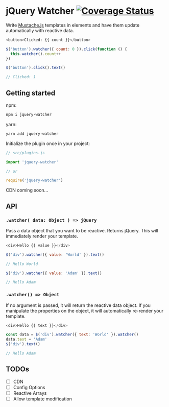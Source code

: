 # jQuery Watcher <a href="https://codecov.io/github/z3nz/jquery-watcher?branch=master"><img src="https://img.shields.io/codecov/c/github/z3nz/jquery-watcher/master.svg" alt="Coverage Status"></a>

Write [Mustache.js](https://github.com/janl/mustache.js) templates in elements and have them update automatically with reactive data.

```javascript
<button>Clicked: {{ count }}</button>

$('button').watcher({ count: 0 }).click(function () {
  this.watcher().count++
})

$('button').click().text()

// Clicked: 1
```

## Getting started

npm:
```bash
npm i jquery-watcher
```

yarn:
```bash
yarn add jquery-watcher
```

Initialize the plugin once in your project:
```javascript
// src/plugins.js

import 'jquery-watcher'

// or

require('jquery-watcher')
```

CDN coming soon...

## API

### `.watcher( data: Object ) => jQuery`

Pass a data object that you want to be reactive. Returns jQuery.
This will immediately render your template.

```javascript
<div>Hello {{ value }}</div>

$('div').watcher({ value: 'World' }).text()

// Hello World

$('div').watcher({ value: 'Adam' }).text()

// Hello Adam
```

### `.watcher() => Object`

If no argument is passed, it will return the reactive data object.
If you manipulate the properties on the object, it will automatically re-render your template.

```javascript
<div>Hello {{ text }}</div>

const data = $('div').watcher({ text: 'World' }).watcher()
data.text = 'Adam'
$('div').text()

// Hello Adam
```

## TODOs

- [ ] CDN
- [ ] Config Options
- [ ] Reactive Arrays
- [ ] Allow template modification
